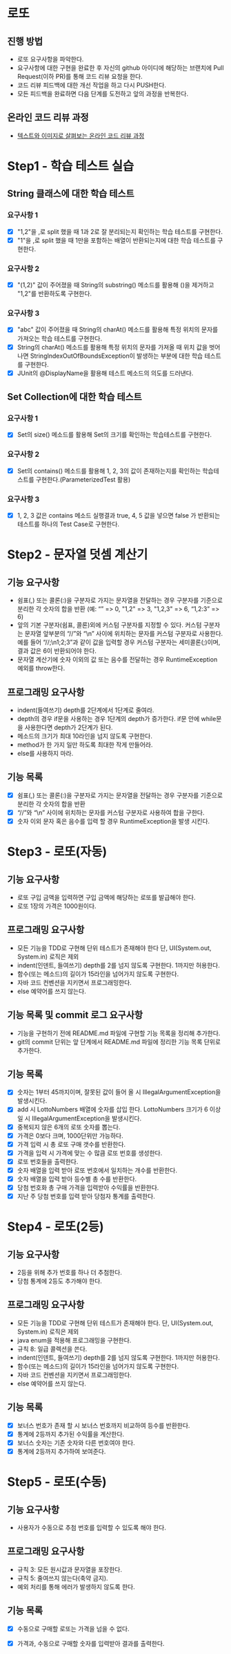 # 로또
## 진행 방법
* 로또 요구사항을 파악한다.
* 요구사항에 대한 구현을 완료한 후 자신의 github 아이디에 해당하는 브랜치에 Pull Request(이하 PR)를 통해 코드 리뷰 요청을 한다.
* 코드 리뷰 피드백에 대한 개선 작업을 하고 다시 PUSH한다.
* 모든 피드백을 완료하면 다음 단계를 도전하고 앞의 과정을 반복한다.

## 온라인 코드 리뷰 과정
* [텍스트와 이미지로 살펴보는 온라인 코드 리뷰 과정](https://github.com/next-step/nextstep-docs/tree/master/codereview)

# Step1 - 학습 테스트 실습
## String 클래스에 대한 학습 테스트
### 요구사항 1
- [x] "1,2"을 ,로 split 했을 때 1과 2로 잘 분리되는지 확인하는 학습 테스트를 구현한다.
- [x] "1"을 ,로 split 했을 때 1만을 포함하는 배열이 반환되는지에 대한 학습 테스트를 구현한다.

### 요구사항 2
- [x] "(1,2)" 값이 주어졌을 때 String의 substring() 메소드를 활용해 ()을 제거하고 "1,2"를 반환하도록 구현한다.

### 요구사항 3
- [x] "abc" 값이 주어졌을 때 String의 charAt() 메소드를 활용해 특정 위치의 문자를 가져오는 학습 테스트를 구현한다.
- [x] String의 charAt() 메소드를 활용해 특정 위치의 문자를 가져올 때 위치 값을 벗어나면 StringIndexOutOfBoundsException이 발생하는 부분에 대한 학습 테스트를 구현한다.
- [x] JUnit의 @DisplayName을 활용해 테스트 메소드의 의도를 드러낸다.

## Set Collection에 대한 학습 테스트
### 요구사항 1
- [x] Set의 size() 메소드를 활용해 Set의 크기를 확인하는 학습테스트를 구현한다.

### 요구사항 2
- [x] Set의 contains() 메소드를 활용해 1, 2, 3의 값이 존재하는지를 확인하는 학습테스트를 구현한다.(ParameterizedTest 활용)

### 요구사항 3
- [x] 1, 2, 3 값은 contains 메소드 실행결과 true, 4, 5 값을 넣으면 false 가 반환되는 테스트를 하나의 Test Case로 구현한다.

# Step2 - 문자열 덧셈 계산기
## 기능 요구사항
 - 쉼표(,) 또는 콜론(:)을 구분자로 가지는 문자열을 전달하는 경우 구분자를 기준으로 분리한 각 숫자의 합을 반환 (예: “” => 0, "1,2" => 3, "1,2,3" => 6, “1,2:3” => 6)
 - 앞의 기본 구분자(쉼표, 콜론)외에 커스텀 구분자를 지정할 수 있다. 커스텀 구분자는 문자열 앞부분의 “//”와 “\n” 사이에 위치하는 문자를 커스텀 구분자로 사용한다. 예를 들어 “//;\n1;2;3”과 같이 값을 입력할 경우 커스텀 구분자는 세미콜론(;)이며, 결과 값은 6이 반환되어야 한다.
 - 문자열 계산기에 숫자 이외의 값 또는 음수를 전달하는 경우 RuntimeException 예외를 throw한다.

## 프로그래밍 요구사항
 - indent(들여쓰기) depth를 2단계에서 1단계로 줄여라.
 - depth의 경우 if문을 사용하는 경우 1단계의 depth가 증가한다. if문 안에 while문을 사용한다면 depth가 2단계가 된다.
 - 메소드의 크기가 최대 10라인을 넘지 않도록 구현한다.
 - method가 한 가지 일만 하도록 최대한 작게 만들어라.
 - else를 사용하지 마라.

## 기능 목록
 - [x] 쉼표(,) 또는 콜론(:)을 구분자로 가지는 문자열을 전달하는 경우 구분자를 기준으로 분리한 각 숫자의 합을 반환
 - [x]  “//”와 “\n” 사이에 위치하는 문자를 커스텀 구분자로 사용하여 합을 구한다.
 - [x] 숫자 이외 문자 혹은 음수를 입력 할 경우 RuntimeException을 발생 시킨다.

# Step3 - 로또(자동)
## 기능 요구사항
 - 로또 구입 금액을 입력하면 구입 금액에 해당하는 로또를 발급해야 한다.
 - 로또 1장의 가격은 1000원이다.

## 프로그래밍 요구사항
 - 모든 기능을 TDD로 구현해 단위 테스트가 존재해야 한다  단, UI(System.out, System.in) 로직은 제외
 - indent(인덴트, 들여쓰기) depth를 2를 넘지 않도록 구현한다. 1까지만 허용한다.
 - 함수(또는 메소드)의 길이가 15라인을 넘어가지 않도록 구현한다.
 - 자바 코드 컨벤션을 지키면서 프로그래밍한다.
 - else 예약어를 쓰지 않는다.

## 기능 목록 및 commit 로그 요구사항
 - 기능을 구현하기 전에 README.md 파일에 구현할 기능 목록을 정리해 추가한다.
 - git의 commit 단위는 앞 단계에서 README.md 파일에 정리한 기능 목록 단위로 추가한다.
 
## 기능 목록
 - [x] 숫자는 1부터 45까지이며, 잘못된 값이 들어 올 시 IllegalArgumentException을 발생시킨다.
 - [x] add 시 LottoNumbers 배열에 숫자를 삽입 한다. LottoNumbers 크기가 6 이상일 시 IllegalArgumentException을 발생시킨다.
 - [x] 중복되지 않은 6개의 로또 숫자를 뽑는다.
 - [x] 가격은 0보다 크며, 1000단위만 가능하다.
 - [x] 가격 입력 시 총 로또 구매 갯수를 반환한다.
 - [x] 가격을 입력 시 가격에 맞는 수 많큼 로또 번호를 생성한다.
 - [x] 로또 번호들을 출력한다.
 - [x] 숫자 배열을 입력 받아 로또 번호에서 일치하는 개수를 반환한다.
 - [x] 숫자 배열을 입력 받아 등수별 총 수를 반환한다.
 - [x] 당첨 번호화 총 구매 가격을 입력받아 수익률을 반환한다. 
 - [x] 지난 주 당첨 번호를 입력 받아 당첨자 통계를 출력한다.

# Step4 - 로또(2등)
## 기능 요구사항
 - 2등을 위해 추가 번호를 하나 더 추첨한다.
 - 당첨 통계에 2등도 추가해야 한다.

## 프로그래밍 요구사항
 - 모든 기능을 TDD로 구현해 단위 테스트가 존재해야 한다. 단, UI(System.out, System.in) 로직은 제외
 - java enum을 적용해 프로그래밍을 구현한다.
 - 규칙 8: 일급 콜렉션을 쓴다.
 - indent(인덴트, 들여쓰기) depth를 2를 넘지 않도록 구현한다. 1까지만 허용한다.
 - 함수(또는 메소드)의 길이가 15라인을 넘어가지 않도록 구현한다.
 - 자바 코드 컨벤션을 지키면서 프로그래밍한다.
 - else 예약어를 쓰지 않는다.

## 기능 목록
 - [x] 보너스 번호가 존재 할 시  보너스 번호까지 비교하여 등수를 반환한다.
 - [x] 통계에 2등까지 추가된 수익률을 계산한다.
 - [x] 보너스 숫자는 기존 숫자와 다른 번호여야 한다.
 - [x] 통계에 2등까지 추가하여 보여준다.

# Step5 - 로또(수동)
## 기능 요구사항
 - 사용자가 수동으로 추첨 번호를 입력할 수 있도록 해야 한다.

## 프로그래밍 요구사항
- 규칙 3: 모든 원시값과 문자열을 포장한다.
- 규칙 5: 줄여쓰지 않는다(축약 금지).
- 예외 처리를 통해 에러가 발생하지 않도록 한다.

## 기능 목록
 - [x] 수동으로 구매할 로또는 가격을 넘을 수 없다.
 - [x] 가격과, 수동으로 구매할 숫자를 입력받아 결과를 출력한다.

